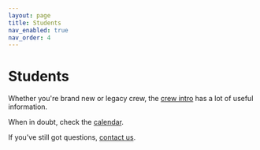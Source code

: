 ```yaml
---
layout: page
title: Students
nav_enabled: true
nav_order: 4
---
```


<!-- title: Students -->
<!-- categories: pages -->
<!-- tags: students -->
<!-- published: 2017-06-06T22:30:00-05:00 -->
<!-- updated: 2017-06-06T22:30:00-05:00 -->
<!-- summary: Whether you're brand new or legacy crew. -->

# Students

Whether you're brand new or legacy crew, the [crew intro](crew_intro.html) has a lot of useful information.

When in doubt, check the [calendar](calendar.html).

If you've still got questions, [contact us](contact.html).

<!-- EOF -->
